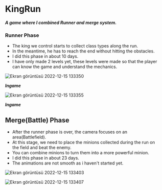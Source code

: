 # KingRun


***A game where I combined Runner and merge system.***

### Runner Phase ###
- The king we control starts to collect class types along the run.
- In the meantime, he has to reach the end without hitting the obstacles.
- I did this phase in about 10 days.
- I have only made 2 levels yet, these levels were made so that the player can know the game and understand the mechanics.

![Ekran görüntüsü 2022-12-15 133350](https://user-images.githubusercontent.com/54476824/207881424-12169e2b-8626-4c3c-b087-68002a8d56e0.png)

***Ingame***

![Ekran görüntüsü 2022-12-15 133355](https://user-images.githubusercontent.com/54476824/207881642-f450b713-a3b9-410b-8123-5f7229836a8e.png)

***Ingame***


## Merge(Battle) Phase ##
- After the runner phase is over, the camera focuses on an area(Battlefield).
- At this stage, we need to place the minions collected during the run on the field and beat the enemy.
- You can combine minions to turn them into a more powerful minion.
- I did this phase in about 23 days.
- The animations are not smooth as i haven't started yet. 
 
![Ekran görüntüsü 2022-12-15 133403](https://user-images.githubusercontent.com/54476824/207881690-8b9436ab-85ab-4fab-a269-f0b9699a1560.png)

![Ekran görüntüsü 2022-12-15 133407](https://user-images.githubusercontent.com/54476824/207881714-04bcde10-c180-4a26-95a0-2c8d72c7eabe.png)


